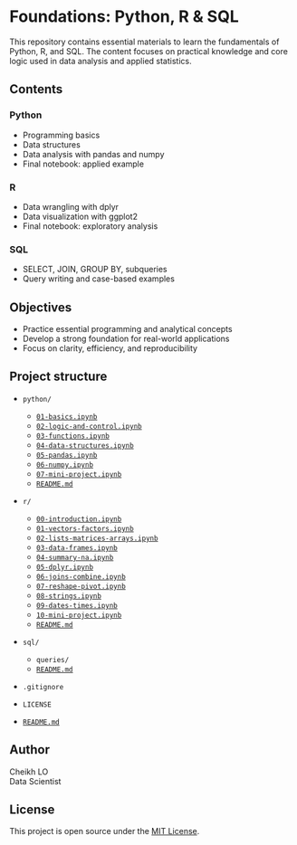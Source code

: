 # Foundations: Python, R & SQL

This repository contains essential materials to learn the fundamentals of Python, R, and SQL. The content focuses on practical knowledge and core logic used in data analysis and applied statistics.

## Contents

### Python
- Programming basics
- Data structures
- Data analysis with pandas and numpy
- Final notebook: applied example

### R
- Data wrangling with dplyr
- Data visualization with ggplot2
- Final notebook: exploratory analysis

### SQL
- SELECT, JOIN, GROUP BY, subqueries
- Query writing and case-based examples

## Objectives

- Practice essential programming and analytical concepts
- Develop a strong foundation for real-world applications
- Focus on clarity, efficiency, and reproducibility

## Project structure

- `python/`
  - [`01-basics.ipynb`](python/01-basics.ipynb)
  - [`02-logic-and-control.ipynb`](python/02-logic-and-control.ipynb)
  - [`03-functions.ipynb`](python/03-functions.ipynb)
  - [`04-data-structures.ipynb`](python/04-data-structures.ipynb)
  - [`05-pandas.ipynb`](python/05-pandas.ipynb)
  - [`06-numpy.ipynb`](python/06-numpy.ipynb)
  - [`07-mini-project.ipynb`](python/07-mini-project.ipynb)
  - [`README.md`](python/README.md)

- `r/`
  - [`00-introduction.ipynb`](r/00-introduction.ipynb)
  - [`01-vectors-factors.ipynb`](r/01-vectors-factors.ipynb)
  - [`02-lists-matrices-arrays.ipynb`](r/02-lists-matrices-arrays.ipynb)
  - [`03-data-frames.ipynb`](r/03-data-frames.ipynb)
  - [`04-summary-na.ipynb`](r/04-summary-na.ipynb)
  - [`05-dplyr.ipynb`](r/05-dplyr.ipynb)
  - [`06-joins-combine.ipynb`](r/06-joins-combine.ipynb)
  - [`07-reshape-pivot.ipynb`](r/07-reshape-pivot.ipynb)
  - [`08-strings.ipynb`](r/08-strings.ipynb)
  - [`09-dates-times.ipynb`](r/09-dates-times.ipynb)
  - [`10-mini-project.ipynb`](r/10-mini-project.ipynb)
  - [`README.md`](r/README.md)

- `sql/`
  - `queries/`
  - [`README.md`](sql/README.md)

- `.gitignore`  
- `LICENSE`  
- [`README.md`](README.md)

## Author

Cheikh LO  
Data Scientist  


## License

This project is open source under the [MIT License](LICENSE).